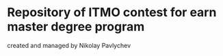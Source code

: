 # Repository of ITMO contest for earn master degree program
created and managed by Nikolay Pavlychev
